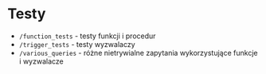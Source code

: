 # Testy

* `/function_tests` - testy funkcji i procedur
* `/trigger_tests` - testy wyzwalaczy
* `/various_queries` - różne nietrywialne zapytania wykorzystujące funkcje i wyzwalacze